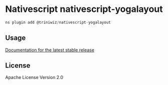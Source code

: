 # Nativescript nativescript-yogalayout

```javascript
ns plugin add @triniwiz/nativescript-yogalayout
```

## Usage

[Documentation for the latest stable release](https://triniwiz.github.io/nativescript-plugins/api-reference/yogalayout.html)


## License

Apache License Version 2.0
